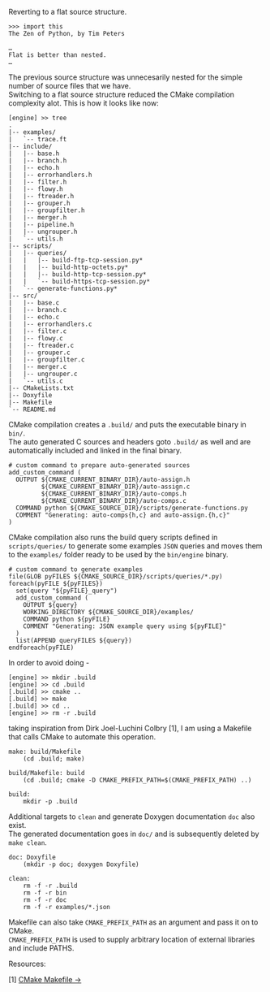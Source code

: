 Reverting to a flat source structure.
	
	>>> import this
	The Zen of Python, by Tim Peters
	
	…
	Flat is better than nested.
	…
	
The previous source structure was unnecesarily nested for the simple number of source files that we have.  
Switching to a flat source structure reduced the CMake compilation complexity alot. This is how it looks like now:

	[engine] >> tree
	.
	|-- examples/
	|   `-- trace.ft
	|-- include/
	|   |-- base.h
	|   |-- branch.h
	|   |-- echo.h
	|   |-- errorhandlers.h
	|   |-- filter.h
	|   |-- flowy.h
	|   |-- ftreader.h
	|   |-- grouper.h
	|   |-- groupfilter.h
	|   |-- merger.h
	|   |-- pipeline.h
	|   |-- ungrouper.h
	|   `-- utils.h
	|-- scripts/
	|   |-- queries/
	|   |   |-- build-ftp-tcp-session.py*
	|   |   |-- build-http-octets.py*
	|   |   |-- build-http-tcp-session.py*
	|   |   `-- build-https-tcp-session.py*
	|   `-- generate-functions.py*
	|-- src/
	|   |-- base.c
	|   |-- branch.c
	|   |-- echo.c
	|   |-- errorhandlers.c
	|   |-- filter.c
	|   |-- flowy.c
	|   |-- ftreader.c
	|   |-- grouper.c
	|   |-- groupfilter.c
	|   |-- merger.c
	|   |-- ungrouper.c
	|   `-- utils.c
	|-- CMakeLists.txt
	|-- Doxyfile
	|-- Makefile
	`-- README.md
	
CMake compilation creates a `.build/` and puts the executable binary in `bin/`.   
The auto generated C sources and headers goto `.build/` as well and are automatically included and linked in the final binary.

	# custom command to prepare auto-generated sources
	add_custom_command (
	  OUTPUT ${CMAKE_CURRENT_BINARY_DIR}/auto-assign.h
	         ${CMAKE_CURRENT_BINARY_DIR}/auto-assign.c
	         ${CMAKE_CURRENT_BINARY_DIR}/auto-comps.h
	         ${CMAKE_CURRENT_BINARY_DIR}/auto-comps.c
	  COMMAND python ${CMAKE_SOURCE_DIR}/scripts/generate-functions.py
	  COMMENT "Generating: auto-comps{h,c} and auto-assign.{h,c}"
	)


CMake compilation also runs the build query scripts defined in `scripts/queries/` to generate some examples `JSON` queries
and moves them to the `examples/` folder ready to be used by the `bin/engine` binary.

	# custom command to generate examples
	file(GLOB pyFILES ${CMAKE_SOURCE_DIR}/scripts/queries/*.py)
	foreach(pyFILE ${pyFILES})
	  set(query "${pyFILE}_query")
	  add_custom_command (
	    OUTPUT ${query}
	    WORKING_DIRECTORY ${CMAKE_SOURCE_DIR}/examples/
	    COMMAND python ${pyFILE}
	    COMMENT "Generating: JSON example query using ${pyFILE}"
	  )
	  list(APPEND queryFILES ${query})
	endforeach(pyFILE)

In order to avoid doing - 

	[engine] >> mkdir .build
	[engine] >> cd .build
	[.build] >> cmake ..
	[.build] >> make
	[.build] >> cd ..
	[engine] >> rm -r .build

taking inspiration from Dirk Joel-Luchini Colbry [1], I am using a Makefile that calls CMake to automate this operation.

	make: build/Makefile
		(cd .build; make)
	
	build/Makefile: build
		(cd .build; cmake -D CMAKE_PREFIX_PATH=$(CMAKE_PREFIX_PATH) ..)
	
	build:
		mkdir -p .build
	
Additional targets to `clean` and generate Doxygen documentation `doc` also exist.  
The generated documentation goes in `doc/` and is subsequently deleted by `make clean`.

	doc: Doxyfile
		(mkdir -p doc; doxygen Doxyfile)

	clean:
		rm -f -r .build
		rm -f -r bin
		rm -f -r doc
		rm -f -r examples/*.json
		
Makefile can also take `CMAKE_PREFIX_PATH` as an argument and pass it on to CMake.  
`CMAKE_PREFIX_PATH` is used to supply arbitrary location of external libraries and include PATHS.

Resources:

[1] [CMake Makefile &rarr;](https://wiki.hpcc.msu.edu/display/~colbrydi@msu.edu/2010/08/19/Cmake+Makefile)